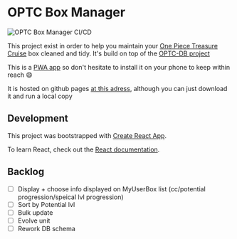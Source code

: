 # OPTC Box Manager

![OPTC Box Manager CI/CD](https://github.com/Nagarian/optc-box-manager/workflows/CI/CD/badge.svg?branch=master)

This project exist in order to help you maintain your [One Piece Treasure Cruise](https://optc-ww.channel.or.jp/en/) box cleaned and tidy.
It's build on top of the [OPTC-DB project](https://github.com/optc-db/optc-db.github.io)

This is a [PWA app](https://web.dev/progressive-web-apps/) so don't hesitate to install it on your phone to keep within reach 😄

It is hosted on github pages [at this adress](https://nagarian.github.com/optc-box-manager/), although you can just download it and run a local copy

## Development

This project was bootstrapped with [Create React App](https://github.com/facebook/create-react-app).

To learn React, check out the [React documentation](https://reactjs.org/).

## Backlog

- [ ] Display + choose info displayed on MyUserBox list (cc/potential progression/speical lvl progression)
- [ ] Sort by Potential lvl
- [ ] Bulk update
- [ ] Evolve unit
- [ ] Rework DB schema
